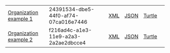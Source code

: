 <table class="list" width="100%">
            <tr>
                <td><a href="Organization-24391534-dbe5-44f0-af74-07ca016e7446.html">Organization example 1</a></td>
                <td>24391534-dbe5-44f0-af74-07ca016e7446</td>
                <td><a href="Organization-24391534-dbe5-44f0-af74-07ca016e7446.xml.html">XML</a></td>
                <td><a href="Organization-24391534-dbe5-44f0-af74-07ca016e7446.json.html">JSON</a></td>
                <td><a href="Organization-24391534-dbe5-44f0-af74-07ca016e7446.ttl.html">Turtle</a></td>
                <td></td>
            </tr>
            <tr>
                <td><a href="Organization-f216ad4c-a1e3-11e9-a2a3-2a2ae2dbcce4.html">Organization example 2</a></td>
                <td>f216ad4c-a1e3-11e9-a2a3-2a2ae2dbcce4</td>
                <td><a href="Organization-f216ad4c-a1e3-11e9-a2a3-2a2ae2dbcce4.xml.html">XML</a></td>
                <td><a href="Organization-f216ad4c-a1e3-11e9-a2a3-2a2ae2dbcce4.json.html">JSON</a></td>
                <td><a href="Organization-f216ad4c-a1e3-11e9-a2a3-2a2ae2dbcce4.ttl.html">Turtle</a></td>
                <td></td>
            </tr>
  </table>